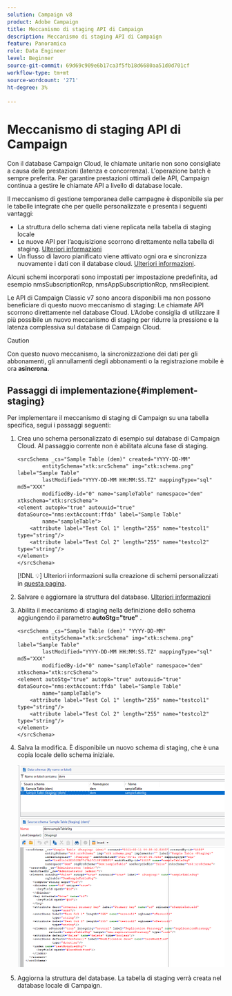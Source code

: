 ```yaml
---
solution: Campaign v8
product: Adobe Campaign
title: Meccanismo di staging API di Campaign
description: Meccanismo di staging API di Campaign
feature: Panoramica
role: Data Engineer
level: Beginner
source-git-commit: 69d69c909e6b17ca3f5fb18d6680aa51d0d701cf
workflow-type: tm+mt
source-wordcount: '271'
ht-degree: 3%

---
```


# Meccanismo di staging API di Campaign

Con il database Campaign Cloud, le chiamate unitarie non sono consigliate a causa delle prestazioni (latenza e concorrenza). L&#39;operazione batch è sempre preferita. Per garantire prestazioni ottimali delle API, Campaign continua a gestire le chiamate API a livello di database locale.

Il meccanismo di gestione temporanea delle campagne è disponibile sia per le tabelle integrate che per quelle personalizzate e presenta i seguenti vantaggi:

* La struttura dello schema dati viene replicata nella tabella di staging locale
* Le nuove API per l’acquisizione scorrono direttamente nella tabella di staging. [Ulteriori informazioni](new-apis.md)
* Un flusso di lavoro pianificato viene attivato ogni ora e sincronizza nuovamente i dati con il database cloud. [Ulteriori informazioni](../config/replication.md).

Alcuni schemi incorporati sono impostati per impostazione predefinita, ad esempio nmsSubscriptionRcp, nmsAppSubscriptionRcp, nmsRecipient.

Le API di Campaign Classic v7 sono ancora disponibili ma non possono beneficiare di questo nuovo meccanismo di staging: Le chiamate API scorrono direttamente nel database Cloud. L’Adobe consiglia di utilizzare il più possibile un nuovo meccanismo di staging per ridurre la pressione e la latenza complessiva sul database di Campaign Cloud.

>[!CAUTION]
>
>Con questo nuovo meccanismo, la sincronizzazione dei dati per gli abbonamenti, gli annullamenti degli abbonamenti o la registrazione mobile è ora **asincrona**.


## Passaggi di implementazione{#implement-staging}

Per implementare il meccanismo di staging di Campaign su una tabella specifica, segui i passaggi seguenti:

1. Crea uno schema personalizzato di esempio sul database di Campaign Cloud. Al passaggio corrente non è abilitata alcuna fase di staging.

   ```
   <srcSchema _cs="Sample Table (dem)" created="YYYY-DD-MM"
           entitySchema="xtk:srcSchema" img="xtk:schema.png" label="Sample Table"
           lastModified="YYYY-DD-MM HH:MM:SS.TZ" mappingType="sql" md5="XXX"
           modifiedBy-id="0" name="sampleTable" namespace="dem" xtkschema="xtk:srcSchema">
   <element autopk="true" autouuid="true" dataSource="nms:extAccount:ffda" label="Sample Table"
           name="sampleTable">
       <attribute label="Test Col 1" length="255" name="testcol1" type="string"/>
       <attribute label="Test Col 2" length="255" name="testcol2" type="string"/>
   </element>
   </srcSchema>
   ```

   [!DNL :bulb:] Ulteriori informazioni sulla creazione di schemi personalizzati in  [questa pagina](create-schema.md).

1. Salvare e aggiornare la struttura del database.  [Ulteriori informazioni](update-database-structure.md)

1. Abilita il meccanismo di staging nella definizione dello schema aggiungendo il parametro **autoStg=&quot;true&quot;** .

   ```
   <srcSchema _cs="Sample Table (dem)" "YYYY-DD-MM"
           entitySchema="xtk:srcSchema" img="xtk:schema.png" label="Sample Table"
           lastModified="YYYY-DD-MM HH:MM:SS.TZ" mappingType="sql" md5="XXX"
           modifiedBy-id="0" name="sampleTable" namespace="dem" xtkschema="xtk:srcSchema">
   <element autoStg="true" autopk="true" autouuid="true" dataSource="nms:extAccount:ffda" label="Sample Table"
           name="sampleTable">
       <attribute label="Test Col 1" length="255" name="testcol1" type="string"/>
       <attribute label="Test Col 2" length="255" name="testcol2" type="string"/>
   </element>
   </srcSchema>
   ```

1. Salva la modifica. È disponibile un nuovo schema di staging, che è una copia locale dello schema iniziale.

   ![](assets/staging-mechanism.png)

1. Aggiorna la struttura del database. La tabella di staging verrà creata nel database locale di Campaign.
